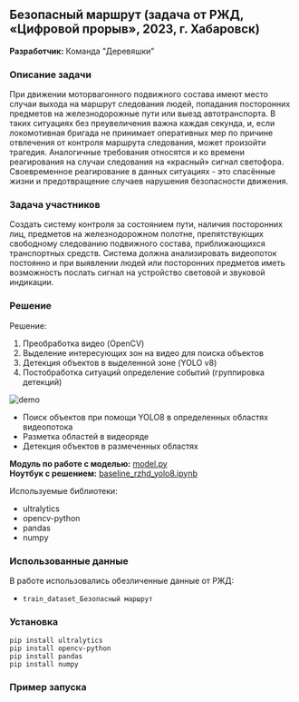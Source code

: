 ## Безопасный маршрут (задача от РЖД, «Цифровой прорыв», 2023, г. Хабаровск)

**Разработчик:** Команда "Деревяшки"

### Описание задачи
При движении моторвагонного подвижного состава имеют место случаи выхода на маршрут следования людей, попадания посторонних предметов на железнодорожные пути или выезд автотранспорта. В таких ситуациях без преувеличения важна каждая секунда, и, если локомотивная бригада не принимает оперативных мер по причине отвлечения от контроля маршрута следования, может произойти трагедия. Аналогичные требования относятся и ко времени реагирования на случаи следования на «красный» сигнал светофора. Своевременное реагирование в данных ситуациях - это спасённые жизни и предотвращение случаев нарушения безопасности движения. 

### Задача участников
Создать систему контроля за состоянием пути, наличия посторонних лиц, предметов на железнодорожном полотне, препятствующих свободному следованию подвижного состава, приближающихся транспортных средств. Система должна анализировать видеопоток постоянно и при выявлении людей или посторонних предметов иметь возможность послать сигнал на устройство световой и звуковой индикации.

### Решение
Решение: 
1. Преобработка видео (OpenCV)
2. Выделение интересующих зон на видео для поиска объектов 
3. Детекция объектов в выделенной зоне (YOLO v8)
4. Постобработка ситуаций определение событий (группировка детекций) 

![demo](media/demo.gif)
- Поиск объектов при помощи YOLO8 в определенных областях видеопотока
- Разметка областей в видеоряде
- Детекция объектов в размеченных областях

**Модуль по работе с моделью:** [model.py](model.py)  
**Ноутбук с решением:** [baseline_rzhd_yolo8.ipynb](baseline_rzhd_yolo8.ipynb)

Используемые библиотеки:
- ultralytics
- opencv-python
- pandas
- numpy

### Использованные данные
В работе использовались обезличенные данные от РЖД:
- `train_dataset_Безопасный маршрут`

### Установка
`pip install ultralytics`  
`pip install opencv-python`      
`pip install pandas`  
`pip install numpy` 


### Пример запуска 